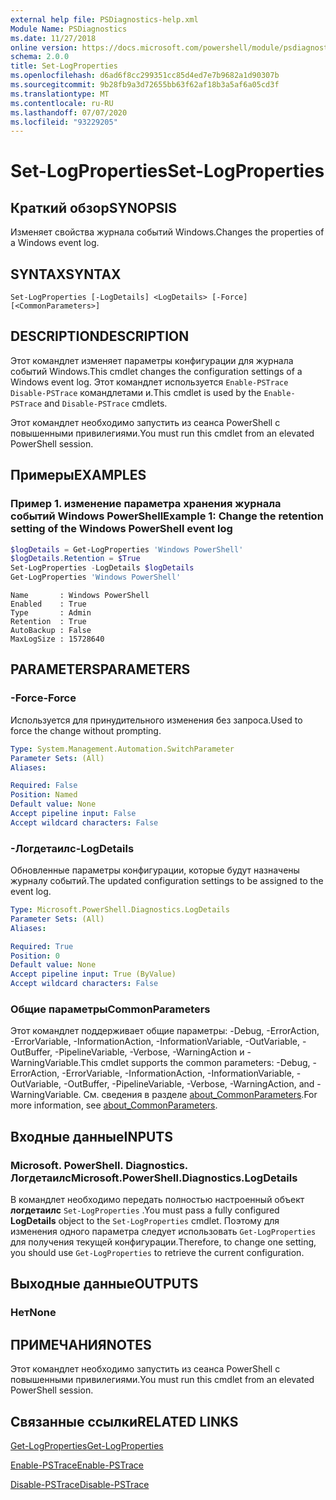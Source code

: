 ```yaml
---
external help file: PSDiagnostics-help.xml
Module Name: PSDiagnostics
ms.date: 11/27/2018
online version: https://docs.microsoft.com/powershell/module/psdiagnostics/set-logproperties?view=powershell-6&WT.mc_id=ps-gethelp
schema: 2.0.0
title: Set-LogProperties
ms.openlocfilehash: d6ad6f8cc299351cc85d4ed7e7b9682a1d90307b
ms.sourcegitcommit: 9b28fb9a3d72655bb63f62af18b3a5af6a05cd3f
ms.translationtype: MT
ms.contentlocale: ru-RU
ms.lasthandoff: 07/07/2020
ms.locfileid: "93229205"
---
```

# <span data-ttu-id="367a7-102">Set-LogProperties</span><span class="sxs-lookup"><span data-stu-id="367a7-102">Set-LogProperties</span></span>

## <span data-ttu-id="367a7-103">Краткий обзор</span><span class="sxs-lookup"><span data-stu-id="367a7-103">SYNOPSIS</span></span>
<span data-ttu-id="367a7-104">Изменяет свойства журнала событий Windows.</span><span class="sxs-lookup"><span data-stu-id="367a7-104">Changes the properties of a Windows event log.</span></span>

## <span data-ttu-id="367a7-105">SYNTAX</span><span class="sxs-lookup"><span data-stu-id="367a7-105">SYNTAX</span></span>

```
Set-LogProperties [-LogDetails] <LogDetails> [-Force] [<CommonParameters>]
```

## <span data-ttu-id="367a7-106">DESCRIPTION</span><span class="sxs-lookup"><span data-stu-id="367a7-106">DESCRIPTION</span></span>

<span data-ttu-id="367a7-107">Этот командлет изменяет параметры конфигурации для журнала событий Windows.</span><span class="sxs-lookup"><span data-stu-id="367a7-107">This cmdlet changes the configuration settings of a Windows event log.</span></span> <span data-ttu-id="367a7-108">Этот командлет используется `Enable-PSTrace` `Disable-PSTrace` командлетами и.</span><span class="sxs-lookup"><span data-stu-id="367a7-108">This cmdlet is used by the `Enable-PSTrace` and `Disable-PSTrace` cmdlets.</span></span>

<span data-ttu-id="367a7-109">Этот командлет необходимо запустить из сеанса PowerShell с повышенными привилегиями.</span><span class="sxs-lookup"><span data-stu-id="367a7-109">You must run this cmdlet from an elevated PowerShell session.</span></span>

## <span data-ttu-id="367a7-110">Примеры</span><span class="sxs-lookup"><span data-stu-id="367a7-110">EXAMPLES</span></span>

### <span data-ttu-id="367a7-111">Пример 1. изменение параметра хранения журнала событий Windows PowerShell</span><span class="sxs-lookup"><span data-stu-id="367a7-111">Example 1: Change the retention setting of the Windows PowerShell event log</span></span>

```powershell
$logDetails = Get-LogProperties 'Windows PowerShell'
$logDetails.Retention = $True
Set-LogProperties -LogDetails $logDetails
Get-LogProperties 'Windows PowerShell'
```

```Output
Name       : Windows PowerShell
Enabled    : True
Type       : Admin
Retention  : True
AutoBackup : False
MaxLogSize : 15728640
```

## <span data-ttu-id="367a7-112">PARAMETERS</span><span class="sxs-lookup"><span data-stu-id="367a7-112">PARAMETERS</span></span>

### <span data-ttu-id="367a7-113">-Force</span><span class="sxs-lookup"><span data-stu-id="367a7-113">-Force</span></span>

<span data-ttu-id="367a7-114">Используется для принудительного изменения без запроса.</span><span class="sxs-lookup"><span data-stu-id="367a7-114">Used to force the change without prompting.</span></span>

```yaml
Type: System.Management.Automation.SwitchParameter
Parameter Sets: (All)
Aliases:

Required: False
Position: Named
Default value: None
Accept pipeline input: False
Accept wildcard characters: False
```

### <span data-ttu-id="367a7-115">-Логдетаилс</span><span class="sxs-lookup"><span data-stu-id="367a7-115">-LogDetails</span></span>

<span data-ttu-id="367a7-116">Обновленные параметры конфигурации, которые будут назначены журналу событий.</span><span class="sxs-lookup"><span data-stu-id="367a7-116">The updated configuration settings to be assigned to the event log.</span></span>

```yaml
Type: Microsoft.PowerShell.Diagnostics.LogDetails
Parameter Sets: (All)
Aliases:

Required: True
Position: 0
Default value: None
Accept pipeline input: True (ByValue)
Accept wildcard characters: False
```

### <span data-ttu-id="367a7-117">Общие параметры</span><span class="sxs-lookup"><span data-stu-id="367a7-117">CommonParameters</span></span>

<span data-ttu-id="367a7-118">Этот командлет поддерживает общие параметры: -Debug, -ErrorAction, -ErrorVariable, -InformationAction, -InformationVariable, -OutVariable, -OutBuffer, -PipelineVariable, -Verbose, -WarningAction и -WarningVariable.</span><span class="sxs-lookup"><span data-stu-id="367a7-118">This cmdlet supports the common parameters: -Debug, -ErrorAction, -ErrorVariable, -InformationAction, -InformationVariable, -OutVariable, -OutBuffer, -PipelineVariable, -Verbose, -WarningAction, and -WarningVariable.</span></span> <span data-ttu-id="367a7-119">См. сведения в разделе [about_CommonParameters](https://go.microsoft.com/fwlink/?LinkID=113216).</span><span class="sxs-lookup"><span data-stu-id="367a7-119">For more information, see [about_CommonParameters](https://go.microsoft.com/fwlink/?LinkID=113216).</span></span>

## <span data-ttu-id="367a7-120">Входные данные</span><span class="sxs-lookup"><span data-stu-id="367a7-120">INPUTS</span></span>

### <span data-ttu-id="367a7-121">Microsoft. PowerShell. Diagnostics. Логдетаилс</span><span class="sxs-lookup"><span data-stu-id="367a7-121">Microsoft.PowerShell.Diagnostics.LogDetails</span></span>

<span data-ttu-id="367a7-122">В командлет необходимо передать полностью настроенный объект **логдетаилс** `Set-LogProperties` .</span><span class="sxs-lookup"><span data-stu-id="367a7-122">You must pass a fully configured **LogDetails** object to the `Set-LogProperties` cmdlet.</span></span>
<span data-ttu-id="367a7-123">Поэтому для изменения одного параметра следует использовать `Get-LogProperties` для получения текущей конфигурации.</span><span class="sxs-lookup"><span data-stu-id="367a7-123">Therefore, to change one setting, you should use `Get-LogProperties` to retrieve the current configuration.</span></span>

## <span data-ttu-id="367a7-124">Выходные данные</span><span class="sxs-lookup"><span data-stu-id="367a7-124">OUTPUTS</span></span>

### <span data-ttu-id="367a7-125">Нет</span><span class="sxs-lookup"><span data-stu-id="367a7-125">None</span></span>

## <span data-ttu-id="367a7-126">ПРИМЕЧАНИЯ</span><span class="sxs-lookup"><span data-stu-id="367a7-126">NOTES</span></span>

<span data-ttu-id="367a7-127">Этот командлет необходимо запустить из сеанса PowerShell с повышенными привилегиями.</span><span class="sxs-lookup"><span data-stu-id="367a7-127">You must run this cmdlet from an elevated PowerShell session.</span></span>

## <span data-ttu-id="367a7-128">Связанные ссылки</span><span class="sxs-lookup"><span data-stu-id="367a7-128">RELATED LINKS</span></span>

[<span data-ttu-id="367a7-129">Get-LogProperties</span><span class="sxs-lookup"><span data-stu-id="367a7-129">Get-LogProperties</span></span>](Get-LogProperties.md)

[<span data-ttu-id="367a7-130">Enable-PSTrace</span><span class="sxs-lookup"><span data-stu-id="367a7-130">Enable-PSTrace</span></span>](Enable-PSTrace.md)

[<span data-ttu-id="367a7-131">Disable-PSTrace</span><span class="sxs-lookup"><span data-stu-id="367a7-131">Disable-PSTrace</span></span>](Disable-PSTrace.md)
